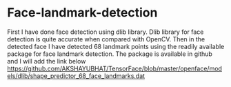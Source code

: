 # Face-landmark-detection

First I have done face detection using dlib library. Dlib library for face detection is quite accurate when compared with OpenCV.
Then in the detected face I have detected 68 landmark points using the readily available package for face landmark detection. 
The package is available in github and I will add the link below
https://github.com/AKSHAYUBHAT/TensorFace/blob/master/openface/models/dlib/shape_predictor_68_face_landmarks.dat
